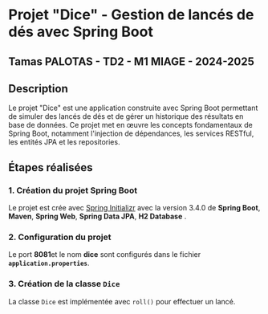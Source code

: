 # Projet "Dice" - Gestion de lancés de dés avec Spring Boot

## Tamas PALOTAS - TD2 - M1 MIAGE - 2024-2025

## Description
Le projet "Dice" est une application construite avec Spring Boot permettant de simuler des lancés de dés et de gérer un historique des résultats en base de données. Ce projet met en œuvre les concepts fondamentaux de Spring Boot, notamment l'injection de dépendances, les services RESTful, les entités JPA et les repositories.


## Étapes réalisées
### 1. Création du projet Spring Boot
Le projet est crée avec [Spring Initializr](https://start.spring.io/) avec la version 3.4.0 de **Spring Boot**, **Maven**, **Spring Web**, **Spring Data JPA**, **H2 Database** .

### 2. Configuration du projet
Le port **8081**et le nom **dice** sont configurés dans le fichier **`application.properties`**.

### 3. Création de la classe `Dice`
La classe `Dice` est implémentée avec `roll()` pour effectuer un lancé.

